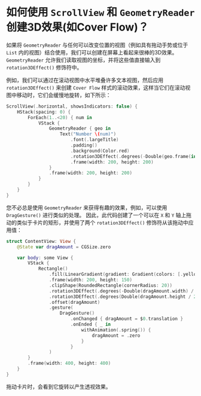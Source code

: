 如何使用 `ScrollView` 和 `GeometryReader` 创建3D效果(如Cover Flow)？
===

如果将 `GeometryReader` 与任何可以改变位置的视图（例如具有拖动手势或位于 `List` 内的视图）结合使用，我们可以创建在屏幕上看起来很棒的3D效果。`GeometryReader` 允许我们读取视图的坐标，并将这些值直接输入到 `rotation3DEffect()` 修饰符中。

例如，我们可以通过在滚动视图中水平堆叠许多文本视图，然后应用 `rotation3DEffect()` 来创建 `Cover Flow` 样式的滚动效果，这样当它们在滚动视图中移动时，它们会缓慢地旋转，如下所示：

```swift
ScrollView(.horizontal, showsIndicators: false) {
    HStack(spacing: 0) {
        ForEach(1..<20) { num in
            VStack {
                GeometryReader { geo in
                    Text("Number \(num)")
                        .font(.largeTitle)
                        .padding()
                        .background(Color.red)
                        .rotation3DEffect(.degrees(-Double(geo.frame(in: .global).minX) / 8), axis: (x: 0, y: 1, z: 0))
                        .frame(width: 200, height: 200)
                }
                .frame(width: 200, height: 200)
            }
        }
    }
}
```

您不必总是使用 `GeometryReader` 来获得有趣的效果，例如，可以使用 `DragGesture()` 进行类似的处理。 因此，此代码创建了一个可以在 `X` 和 `Y` 轴上拖动的类似于卡片的矩形，并使用了两个 `rotation3DEffect()` 修饰符从该拖动中应用值：

```swift
struct ContentView: View {
    @State var dragAmount = CGSize.zero

    var body: some View {
        VStack {
            Rectangle()
                .fill(LinearGradient(gradient: Gradient(colors: [.yellow, .red]), startPoint: .topLeading, endPoint: .bottomTrailing))
                .frame(width: 200, height: 150)
                .clipShape(RoundedRectangle(cornerRadius: 20))
                .rotation3DEffect(.degrees(-Double(dragAmount.width) / 20), axis: (x: 0, y: 1, z: 0))
                .rotation3DEffect(.degrees(Double(dragAmount.height / 20)), axis: (x: 1, y: 0, z: 0))
                .offset(dragAmount)
                .gesture(
                    DragGesture()
                        .onChanged { dragAmount = $0.translation }
                        .onEnded { _ in
                            withAnimation(.spring()) {
                                dragAmount = .zero
                            }
                        }
                )
        }
        .frame(width: 400, height: 400)
    }
}
```

拖动卡片时，会看到它旋转以产生透视效果。